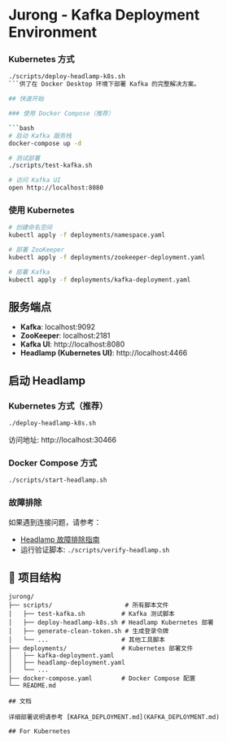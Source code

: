 # Jurong - Kafka Deployment Environment

### Kubernetes 方式
```bash
./scripts/deploy-headlamp-k8s.sh
```供了在 Docker Desktop 环境下部署 Kafka 的完整解决方案。

## 快速开始

### 使用 Docker Compose（推荐）

```bash
# 启动 Kafka 服务栈
docker-compose up -d

# 测试部署
./scripts/test-kafka.sh

# 访问 Kafka UI
open http://localhost:8080
```

### 使用 Kubernetes

```bash
# 创建命名空间
kubectl apply -f deployments/namespace.yaml

# 部署 ZooKeeper
kubectl apply -f deployments/zookeeper-deployment.yaml

# 部署 Kafka
kubectl apply -f deployments/kafka-deployment.yaml
```

## 服务端点

- **Kafka**: localhost:9092
- **ZooKeeper**: localhost:2181  
- **Kafka UI**: http://localhost:8080
- **Headlamp (Kubernetes UI)**: http://localhost:4466

## 启动 Headlamp

### Kubernetes 方式（推荐）
```bash
./deploy-headlamp-k8s.sh
```
访问地址: http://localhost:30466

### Docker Compose 方式
```bash
./scripts/start-headlamp.sh
```

### 故障排除
如果遇到连接问题，请参考：
- [Headlamp 故障排除指南](HEADLAMP_TROUBLESHOOTING.md)
- 运行验证脚本: `./scripts/verify-headlamp.sh`

## 📁 项目结构

```
jurong/
├── scripts/                    # 所有脚本文件
│   ├── test-kafka.sh          # Kafka 测试脚本
│   ├── deploy-headlamp-k8s.sh # Headlamp Kubernetes 部署
│   ├── generate-clean-token.sh # 生成登录令牌
│   └── ...                    # 其他工具脚本
├── deployments/               # Kubernetes 部署文件
│   ├── kafka-deployment.yaml
│   ├── headlamp-deployment.yaml
│   └── ...
├── docker-compose.yaml        # Docker Compose 配置
└── README.md

## 文档

详细部署说明请参考 [KAFKA_DEPLOYMENT.md](KAFKA_DEPLOYMENT.md)

## For Kubernetes